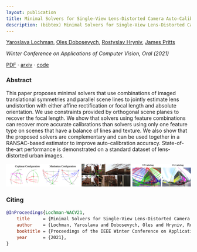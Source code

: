 ```yaml
---
layout: publication
title: Minimal Solvers for Single-View Lens-Distorted Camera Auto-Calibration
description: (bibtex) Minimal Solvers for Single-View Lens-Distorted Camera Auto-Calibration
---
```


[Yaroslava Lochman][ylochman], [Oles Dobosevych][odobosevych], [Rostyslav Hryniv][rhryniv], [James Pritts][jbpritts] 

*Winter Conference on Applications of Computer Vision, Oral (2021)*

[PDF][wacv21-arxiv-pdf] · [arxiv][wacv21-arxiv] · [code][autocalib]

### Abstract
This paper proposes minimal solvers that use combinations of imaged translational symmetries and parallel scene lines to jointly estimate lens undistortion with either affine rectification or focal length and absolute orientation. We use constraints provided by orthogonal scene planes to recover the focal length. We show that solvers using feature combinations can recover more accurate calibrations than solvers using only one feature type on scenes that have a balance of lines and texture. We also show that the proposed solvers are complementary and can be used together in a RANSAC-based estimator to improve auto-calibration accuracy. State-of-the-art performance is demonstrated on a standard dataset of lens-distorted urban images.

<img src="../assets/thumbnails/wacv21.jpg"/>

### Citing
```bibtex
@InProceedings{Lochman-WACV21,
    title     = {Minimal Solvers for Single-View Lens-Distorted Camera Auto-Calibration},
    author    = {Lochman, Yaroslava and Dobosevych, Oles and Hryniv, Rostyslav and Pritts, James},
    booktitle = {Proceedings of the IEEE Winter Conference on Applications of Computer Vision},
    year      = {2021},
}
```

[wacv21-arxiv]: https://arxiv.org/abs/2011.08988
[wacv21-arxiv-pdf]: https://arxiv.org/pdf/2011.08988.pdf
[autocalib]: https://github.com/ucuapps/single-view-autocalib

[ylochman]: https://scholar.google.com/citations?user=9tfA7cMAAAAJ
[jbpritts]: https://scholar.google.com/citations?user=fvTKAEUAAAAJ
[odobosevych]: https://scholar.google.com/citations?user=Zg-YKKQAAAAJ
[rhryniv]: https://scholar.google.com/citations?user=VqhpE1QAAAAJ